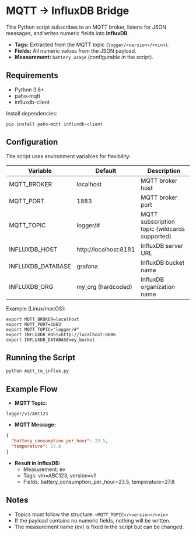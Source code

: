 # MQTT → InfluxDB Bridge

This Python script subscribes to an MQTT broker, listens for JSON messages, and writes numeric fields into **InfluxDB**.  

- **Tags:** Extracted from the MQTT topic (`logger/<version>/<vin>`).  
- **Fields:** All numeric values from the JSON payload.  
- **Measurement:** `battery_usage` (configurable in the script).  

## Requirements

- Python 3.8+
- paho-mqtt
- influxdb-client

Install dependencies:

`pip install paho-mqtt influxdb-client`

## Configuration

The script uses environment variables for flexibility:

Variable            | Default                  | Description
------------------- | ----------------------- | --------------------------------
MQTT_BROKER         | localhost               | MQTT broker host
MQTT_PORT           | 1883                    | MQTT broker port
MQTT_TOPIC          | logger/#                | MQTT subscription topic (wildcards supported)
INFLUXDB_HOST       | http://localhost:8181   | InfluxDB server URL
INFLUXDB_DATABASE   | grafana                 | InfluxDB bucket name
INFLUXDB_ORG        | my_org (hardcoded)      | InfluxDB organization name

Example (Linux/macOS):

```
export MQTT_BROKER=localhost
export MQTT_PORT=1883
export MQTT_TOPIC="logger/#"
export INFLUXDB_HOST=http://localhost:8086
export INFLUXDB_DATABASE=my_bucket
```

## Running the Script

`python mqtt_to_influx.py`

## Example Flow

- **MQTT Topic:** 

`logger/v1/ABC123`

- **MQTT Message:** 
```json
{
  "battery_consumption_per_hour": 23.5,
  "temperature": 27.8
}
```

- **Result in InfluxDB:**  
  - Measurement: ev  
  - Tags: vin=ABC123, version=v1  
  - Fields: battery_consumption_per_hour=23.5, temperature=27.8  

## Notes

- Topics must follow the structure: `<MQTT_TOPIC>/<version>/<vin>`
- If the payload contains no numeric fields, nothing will be written.
- The measurement name (ev) is fixed in the script but can be changed.
